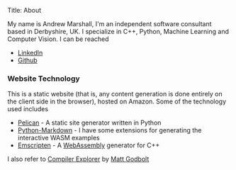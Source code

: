 Title: About

My name is Andrew Marshall, I'm an independent software consultant based in Derbyshire, UK. 
I specialize in C++, Python, Machine Learning and Computer Vision. I can be reached
 
* [LinkedIn](https://www.linkedin.com/in/algodynamic/)
* [Github](https://github.com/planetmarshall)

### Website Technology

This is a static website (that is, any content generation is done entirely on the client side in the browser), 
hosted on Amazon. Some of the technology used includes

* [Pelican](https://docs.getpelican.com/en/latest/index.html) - A static site generator written in Python
* [Python-Markdown](https://python-markdown.github.io/) - I have some extensions for generating the interactive WASM examples
* [Emscripten](https://emscripten.org/) - A [WebAssembly](https://webassembly.org/) generator for C++

I also refer to [Compiler Explorer](https://godbolt.org/) by [Matt Godbolt](https://twitter.com/mattgodbolt)